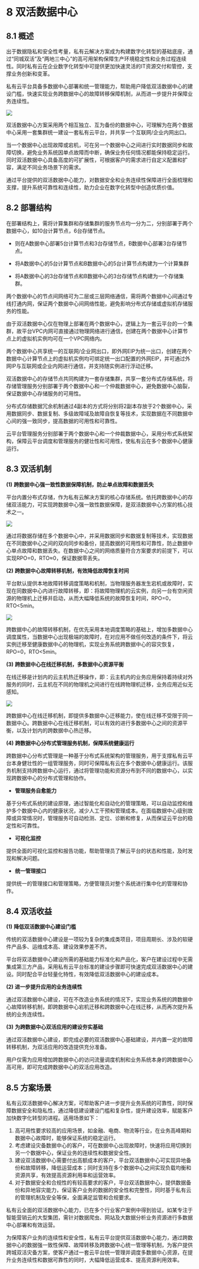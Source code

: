 # 8 双活数据中心

## 8.1 概述

出于数据隐私和安全性考量，私有云解决方案成为构建数字化转型的基础底座，通过“同城双活”及“两地三中心”的高可用架构保障生产环境稳定性和业务过程连续性。同时私有云在企业数字化转型中可提供更加快速灵活的IT资源交付和管控，支撑业务创新和变革。

私有云平台具备多数据中心部署和统一管理能力，帮助用户降低双活数据中心的建设门槛，快速实现业务跨数据中心的故障转移保障机制，从而进一步提升并保障业务连续性。

![](../images/N_whitepaper/8-1.png)

双活数据中心方案采用两个相互独立、互为备份的数据中心，可理解为在两个数据中心采用一套集群统一建设一套私有云平台，并共享一个互联网/企业内网出口。

当一个数据中心出现故障或宕机，可在另一个数据中心之间进行实时数据同步和故障切换，避免业务系统因单点故障而中断，确保业务任何情况都能保持稳定运行。同时双活数据中心具备高度的可扩展性，可根据客户的需求进行自定义配置和扩容，满足不同业务场景下的需求。

通过平台提供的双活数据中心能力，对数据安全和业务连续性保障进行全面梳理和支撑，提升系统可靠性和连续性，助力企业在数字化转型中创造优质价值。

## 8.2 部署结构

在部署结构上，需将计算集群和存储集群的服务节点均一分为二，分别部署于两个数据中心，如10台计算节点，6台存储节点。

* 则在A数据中心部署5台计算节点和3台存储节点，B数据中心部署3台存储节点。

* 将A数据中心的5台计算节点和B数据中心的5台计算节点构建为一个计算集群

* 将A数据中心的3台存储节点和B数据中心的3台存储节点构建为一个存储集群。

两个数据中心的节点间网络可为二层或三层网络通信，需将两个数据中心间通过专线打通内网，保证两个数据中心间网络性能，避免影响分布式存储或虚拟机存储服务的性能。

由于双活数据中心仅在物理上部署在两个数据中心，逻辑上为一套云平台的一个集群，故平台VPC内网可直接通过物理网络进行通信，创建在两个数据中心计算节点上的虚拟机实例均可在一个VPC网络内。

两个数据中心共享统一的互联网/企业网出口，即外网EIP为统一出口，创建在两个数据中心计算节点上的虚拟机实例均可绑定统一出口配置的外网EIP，并可通过外网IP与互联网或企业内网进行通信，并支持随实例进行浮动迁移。

双活数据中心的存储节点共同构建为一套存储集群，共享一套分布式存储系统，将存储管理服务分别部署于两个数据中心和一个仲裁数据中心，避免数据中心脑裂，保证数据中心存储服务的可用性。

分布式存储数据冗余机制通过4副本的方式将分别将2副本存放于2个数据中心，采用数据同步、数据复制、多级故障域及故障自恢复等技术，实现数据在不同数据中心间的强一致同步，提高数据的可用性和可靠性。

云平台管理服务分别部署于两个数据中心和一个仲裁数据中心，采用分布式系统架构，保障云平台调度和管理服务的健壮性和可用性，使私有云在多个数据中心健康运行。

## 8.3 双活机制

**(1)**  **跨数据中心强一致性数据保障机制，防止单点故障和数据丢失**

平台内置分布式存储，作为私有云解决方案的核心存储系统。依托跨数据中心的存储双活能力，可实现跨数据中心强一致性数据保障，是双活数据中心方案的核心技术之一。

![](../images/N_whitepaper/8-2.png)

通过将数据存储在多个数据中心中，并采用数据同步和数据复制等技术，实现数据在不同数据中心之间的双向同步和备份，提高数据的可用性和可靠性，防止数据中心单点故障和数据丢失。在数据中心之间的网络质量符合方案要求的前提下，可以实现RPO=0，RTO≈0，保证数据零丢失。

**(2)**  **跨数据中心故障转移机制，有效降低故障恢复时间**

平台默认提供本地故障转移调度策略和机制，当物理服务器发生宕机或故障时，实现在同数据中心内进行故障转移，即：将故障物理机的云实例，向另一台有空闲资源的物理机上迁移并启动，从而大幅降低系统的故障恢复时间，RPO=0，RTO<5min。

![](../images/N_whitepaper/8-3.png)

跨数据中心的故障转移机制，在优先采用本地调度策略的基础上，增加多数据中心调度属性，当数据中心出现极端的故障时，在对应用不做任何改造的条件下，将云实例迁移至健康数据中心的物理机，实现业务系统跨数据中心的容灾恢复，RPO=0，RTO<5min。

**(3)**  **跨数据中心在线迁移机制，多数据中心资源平衡**

在线迁移是计划内的云主机热迁移操作，即：云主机内的业务应用保持着持续对外服务的同时，云主机在不同的物理机之间进行在线跨物理机迁移，业务应用近似无感知。

![](../images/N_whitepaper/8-4.png)

跨数据中心在线迁移机制，即提供多数据中心迁移能力，使在线迁移不受限于同一数据中心。跨数据中心在线迁移机制，可以有效的进行多数据中心之间的资源平衡，以及计划内的跨数据中心热迁移。

**(4)**  **跨数据中心分布式管理服务机制，保障系统健康运行**

跨数据中心分布式管理是一种基于分布式系统架构的管理服务，用于支撑私有云平台本身健壮性的一组管理服务，同时可保障私有云在多个数据中心健康运行。该服务机制支持跨数据中心运行，通过将管理功能和资源分布到不同的数据中心，以实现跨数据中心的分布式管理和协作。

* **管理服务自愈能力**

基于分布式系统的建设原理，通过智能化和自动化的管理策略，可以自动监控和维护多个数据中心内的健康状况，减少人工干预和管理成本。在面临数据中心级别故障或异常情况时，管理服务可自动检测、定位、诊断和修复，从而保证云平台的稳定性和可靠性。

* **可视化监控**

提供全面的可视化监控和报告功能，帮助管理员了解云平台的状态和性能，及时发现和解决问题。

* **统一管理接口**

提供统一的管理接口和管理策略，方便管理员对整个系统进行集中化的管理和协作。

## 8.4 双活收益

**(1)**  **降低双活数据中心建设门槛**

传统的双活数据中心建设是一项较为复杂的集成类项目，项目周期长、涉及的软硬件产品多、运维成本高、建设效果参差不齐。

平台将双活数据中心建设所需的基础能力标准化和产品化，客户在建设过程中无需集成第三方产品，采用私有云平台标准的建设步骤即可快速完成双活数据中心的建设。同时配合平台轻量化特性，有效降低双活数据中心的建设成本。

**(2)**  **进一步提升应用的业务连续性**

通过双活数据中心建设，可在不改造业务系统的情况下，实现业务系统的跨数据中心故障转移机制，即跨数据中心宕机迁移和跨数据中心在线迁移，从而再次提升系统的业务连续性。

**(3)**  **为跨数据中心双活应用的建设夯实基础**

通过双活数据中心建设，即完成必要的双活数据中心基础建设，并内置一定的故障转移机制，为双活应用的改造提供充分准备。

用户仅需为应用增加跨数据中心的访问流量调度机制和业务系统本身的跨数据中心高可用，即可完成跨数据中心的双活应用改造。

## 8.5 方案场景

私有云双活数据中心解决方案，可帮助客户进一步提升业务系统的可靠性，同时保障数据安全和隐私性，通过降低建设建设门槛和复杂性，提升建设效率，赋能客户加快数字化转型的进程。适用场景如下：

1. 高可用性要求较高的应用场景，如金融、电商、物流等行业，在业务高峰期和数据中心故障时，能够保证系统的稳定运行。
2. 考虑建设灾备数据中心的客户，可在数据中心出现故障时，快速将应用切换到另一个数据中心，保证业务的连续性和数据安全性。
3. 建设双活数据中心需要付出高额成本的客户，平台双活数据中心可实现异地备份和故障转移，降低运营成本；同时支持在多个数据中心之间实现负载均衡和资源共享，有效提高资源利用率和运营效率。
4. 对于数据安全和合规性的有较高要求的客户，平台双活数据中心，提供数据备份和异地容灾能力，保证客户业务的数据的安全性和完整性，同时基于私有云的管理机制及安全等保，全面满足监管和合规要求。

私有云全面的双活数据中心能力，已在多个行业客户案例中得到验证。如某专注于智能营销云的大型集团，需针对数据爬虫、网站及大数据分析业务资源进行多数据中心部署和有效运营。

为保障客户业务的连续性和安全性，私有云平台提供双活数据中心能力，通过跨数据中心的数据强一致性保障、故障转移及跨数据中心统一管理等机制，为客户提供跨城双活灾备方案，使客户通过一套云平台统一管理并调度多数据中心资源，在提升业务连续性和数据可靠性的同时，大幅降低运营成本、提高资源利用效率。







